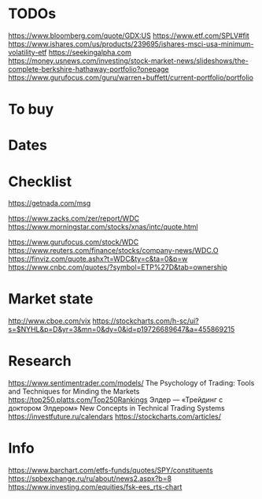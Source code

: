 # TODOs

https://www.bloomberg.com/quote/GDX:US
https://www.etf.com/SPLV#fit
https://www.ishares.com/us/products/239695/ishares-msci-usa-minimum-volatility-etf
https://seekingalpha.com
https://money.usnews.com/investing/stock-market-news/slideshows/the-complete-berkshire-hathaway-portfolio?onepage
https://www.gurufocus.com/guru/warren+buffett/current-portfolio/portfolio

# To buy

# Dates



# Checklist

https://getnada.com/msg

https://www.zacks.com/zer/report/WDC
https://www.morningstar.com/stocks/xnas/intc/quote.html

https://www.gurufocus.com/stock/WDC
https://www.reuters.com/finance/stocks/company-news/WDC.O
https://finviz.com/quote.ashx?t=WDC&ty=c&ta=0&p=w
https://www.cnbc.com/quotes/?symbol=ETP%27D&tab=ownership

# Market state
http://www.cboe.com/vix
https://stockcharts.com/h-sc/ui?s=$NYHL&p=D&yr=3&mn=0&dy=0&id=p19726689647&a=455869215

# Research

https://www.sentimentrader.com/models/
The Psychology of Trading: Tools and Techniques for Minding the Markets
https://top250.platts.com/Top250Rankings
Элдер — «Трейдинг с доктором Элдером»
New Concepts in Technical Trading Systems
https://investfuture.ru/calendars
https://stockcharts.com/articles/

# Info

https://www.barchart.com/etfs-funds/quotes/SPY/constituents
https://spbexchange.ru/ru/about/news2.aspx?b=8
https://www.investing.com/equities/fsk-ees_rts-chart
